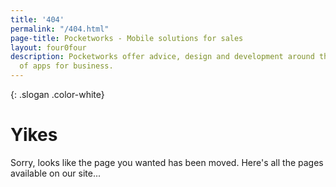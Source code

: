 ```yaml
---
title: '404'
permalink: "/404.html"
page-title: Pocketworks - Mobile solutions for sales
layout: four0four
description: Pocketworks offer advice, design and development around the implementation
  of apps for business.
---
```


{: .slogan .color-white}
# Yikes

Sorry, looks like the page you wanted has been moved. Here's all the pages available on our site...